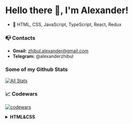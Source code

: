 # Hello there 👋, I'm Alexander!

- 🚀 HTML, CSS, JavaScript, TypeScript, React, Redux

### 📭 Contacts 
- **Gmail:** zhibul.alexander@gmail.com
- **Telegram:** @alexanderzhibul

### Some of my Github Stats
[![All Stats](https://github-readme-stats-axpwmfcg3.vercel.app/api?username=Zhibul-Alexander&show_icons=true&include_all_commits=true&count_private=true&hide=contribs)](https://github.com/pedes/github-readme-stats)

### 📈 Codewars
[![codewars](https://www.codewars.com/users/Zhibul-Alexander/badges/large)](https://www.codewars.com/users/Zhibul-Alexander)   

<details><summary><b>HTML&CSS</b></summary>
  <ul>
    <li><a href="https://zhibul-alexander.github.io/Full-page-slider/" target="_blank">Full page slider</a></li>
    <li><a href="https://zhibul-alexander.github.io/Gallery-of-cards/" target="_blank">Gallery of cards</a></li>
    <li><a href="https://zhibul-alexander.github.io/Robot-fullpage/" target="_blank">Robot full page</a></li>
    <li><a href="https://github.com/Zhibul-Alexander/Konstruct/" target="_blank">Konstruct</a></li>
    <li><a href="https://zhibul-alexander.github.io/Awesome/" target="_blank">Awesome</a></li>
    <li><a href="https://zhibul-alexander.github.io/ACME/" target="_blank">ACME</a></li>
  </ul>
</details>
